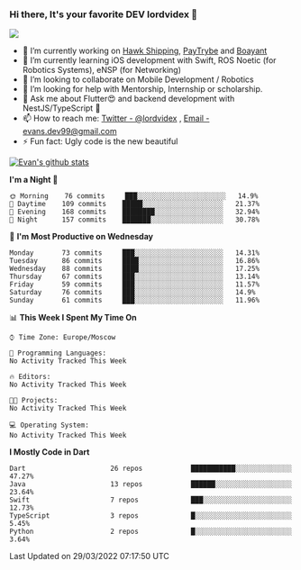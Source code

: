 ### Hi there, It's your favorite DEV lordvidex 👋
<img src="https://komarev.com/ghpvc/?username=lordvidex&label=Views&color=blue&style=plastic" />
<!--
**lordvidex/lordvidex** is a ✨ _special_ ✨ repository because its `README.md` (this file) appears on your GitHub profile.
Here are some ideas to get you started:
-->

- 🔭 I’m currently working on [Hawk Shipping](https://hawkshipping.com), [PayTrybe](https://www.paytrybe.com) and [Boayant](https://www.github.com/boayant-dev)
- 🌱 I’m currently learning iOS development with Swift, ROS Noetic (for Robotics Systems), eNSP (for Networking)
- 👯 I’m looking to collaborate on Mobile Development / Robotics
- 🤔 I’m looking for help with Mentorship, Internship or scholarship.
- 💬 Ask me about Flutter😍 and backend development with NestJS/TypeScript 🔮
- 📫 How to reach me: [Twitter - @lordvidex](https://twitter.com/lordvidex) , [Email - evans.dev99@gmail.com](mailto:evans.dev99@gmail.com?body=Hello%20Evans,)
- ⚡ Fun fact: Ugly code is the new beautiful 

<div>
<!-- <a href="https://github.com/lordvidex">
  <img src="https://github-readme-stats.vercel.app/api/top-langs/?username=lordvidex&theme=light" />
</a>    -->
<!-- [![Top Langs](https://github-readme-stats.vercel.app/api/top-langs/?username=lordvidex)](https://github.com/lordvidex/)  -->

<a href="https://github.com/lordvidex">
 <img src="https://github-readme-stats.vercel.app/api?username=lordvidex&show_icons=true&theme=light&line_height=27" alt="Evan's github stats"/>
</a>
</div>


<!--
  <a href="https://github.com/iampawan/FlutterExampleApps">
    <img align="center" src="https://github-readme-stats.vercel.app/api/pin/?username=iampawan&repo=FlutterExampleApps&theme=light" />

  </a>
  <a href="https://github.com/iampawan/VelocityX">
   <img align="center" src="https://github-readme-stats.vercel.app/api/pin/?username=iampawan&repo=VelocityX&theme=light" />
  </a>
-->
<!--START_SECTION:waka-->
**I'm a Night 🦉** 

```text
🌞 Morning    76 commits     ███░░░░░░░░░░░░░░░░░░░░░░   14.9% 
🌆 Daytime    109 commits    █████░░░░░░░░░░░░░░░░░░░░   21.37% 
🌃 Evening    168 commits    ████████░░░░░░░░░░░░░░░░░   32.94% 
🌙 Night      157 commits    ███████░░░░░░░░░░░░░░░░░░   30.78%

```
📅 **I'm Most Productive on Wednesday** 

```text
Monday       73 commits     ███░░░░░░░░░░░░░░░░░░░░░░   14.31% 
Tuesday      86 commits     ████░░░░░░░░░░░░░░░░░░░░░   16.86% 
Wednesday    88 commits     ████░░░░░░░░░░░░░░░░░░░░░   17.25% 
Thursday     67 commits     ███░░░░░░░░░░░░░░░░░░░░░░   13.14% 
Friday       59 commits     ███░░░░░░░░░░░░░░░░░░░░░░   11.57% 
Saturday     76 commits     ███░░░░░░░░░░░░░░░░░░░░░░   14.9% 
Sunday       61 commits     ███░░░░░░░░░░░░░░░░░░░░░░   11.96%

```


📊 **This Week I Spent My Time On** 

```text
⌚︎ Time Zone: Europe/Moscow

💬 Programming Languages: 
No Activity Tracked This Week

🔥 Editors: 
No Activity Tracked This Week

🐱‍💻 Projects: 
No Activity Tracked This Week

💻 Operating System: 
No Activity Tracked This Week

```

**I Mostly Code in Dart** 

```text
Dart                     26 repos            ███████████░░░░░░░░░░░░░░   47.27% 
Java                     13 repos            ██████░░░░░░░░░░░░░░░░░░░   23.64% 
Swift                    7 repos             ███░░░░░░░░░░░░░░░░░░░░░░   12.73% 
TypeScript               3 repos             █░░░░░░░░░░░░░░░░░░░░░░░░   5.45% 
Python                   2 repos             █░░░░░░░░░░░░░░░░░░░░░░░░   3.64%

```



 Last Updated on 29/03/2022 07:17:50 UTC
<!--END_SECTION:waka-->

